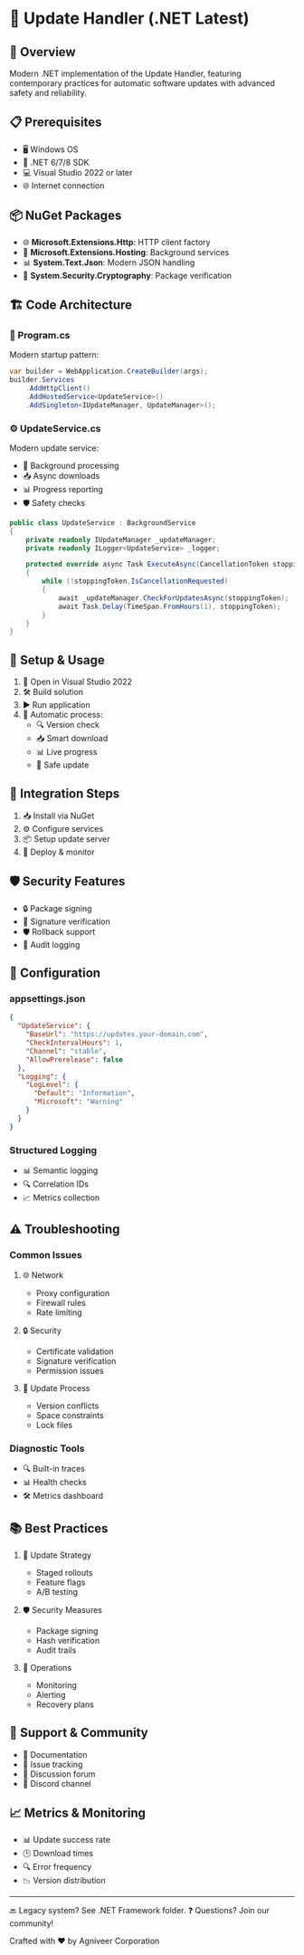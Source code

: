 # 🔄 Update Handler (.NET Latest)

## 🌟 Overview
Modern .NET implementation of the Update Handler, featuring contemporary practices for automatic software updates with advanced safety and reliability.

## 📋 Prerequisites
- 🖥️ Windows OS
- 🚀 .NET 6/7/8 SDK
- 💻 Visual Studio 2022 or later
- 🌐 Internet connection

## 📦 NuGet Packages
- 🌐 **Microsoft.Extensions.Http**: HTTP client factory
- 🔄 **Microsoft.Extensions.Hosting**: Background services
- 📊 **System.Text.Json**: Modern JSON handling
- 🔐 **System.Security.Cryptography**: Package verification

## 🏗️ Code Architecture

### 📱 Program.cs
Modern startup pattern:
```csharp
var builder = WebApplication.CreateBuilder(args);
builder.Services
    .AddHttpClient()
    .AddHostedService<UpdateService>()
    .AddSingleton<IUpdateManager, UpdateManager>();
```

### ⚙️ UpdateService.cs
Modern update service:
- 🔄 Background processing
- 📥 Async downloads
- 📊 Progress reporting
- 🛡️ Safety checks

```csharp
public class UpdateService : BackgroundService
{
    private readonly IUpdateManager _updateManager;
    private readonly ILogger<UpdateService> _logger;

    protected override async Task ExecuteAsync(CancellationToken stoppingToken)
    {
        while (!stoppingToken.IsCancellationRequested)
        {
            await _updateManager.CheckForUpdatesAsync(stoppingToken);
            await Task.Delay(TimeSpan.FromHours(1), stoppingToken);
        }
    }
}
```

## 🚀 Setup & Usage

1. 📂 Open in Visual Studio 2022
2. 🛠️ Build solution
3. ▶️ Run application
4. 🔄 Automatic process:
   - 🔍 Version check
   - 📥 Smart download
   - 📊 Live progress
   - 🔄 Safe update

## 🔌 Integration Steps

1. 📥 Install via NuGet
2. ⚙️ Configure services
3. 📦 Setup update server
4. 🚀 Deploy & monitor

## 🛡️ Security Features

- 🔒 Package signing
- 🔑 Signature verification
- 🛡️ Rollback support
- 📝 Audit logging

## 🔧 Configuration

### appsettings.json
```json
{
  "UpdateService": {
    "BaseUrl": "https://updates.your-domain.com",
    "CheckIntervalHours": 1,
    "Channel": "stable",
    "AllowPrerelease": false
  },
  "Logging": {
    "LogLevel": {
      "Default": "Information",
      "Microsoft": "Warning"
    }
  }
}
```

### Structured Logging
- 📊 Semantic logging
- 🔍 Correlation IDs
- 📈 Metrics collection

## ⚠️ Troubleshooting

### Common Issues
1. 🌐 Network
   - Proxy configuration
   - Firewall rules
   - Rate limiting

2. 🔒 Security
   - Certificate validation
   - Signature verification
   - Permission issues

3. 🎯 Update Process
   - Version conflicts
   - Space constraints
   - Lock files

### Diagnostic Tools
- 🔍 Built-in traces
- 📊 Health checks
- 🛠️ Metrics dashboard

## 📚 Best Practices

1. 🔄 Update Strategy
   - Staged rollouts
   - Feature flags
   - A/B testing

2. 🛡️ Security Measures
   - Package signing
   - Hash verification
   - Audit trails

3. 🔧 Operations
   - Monitoring
   - Alerting
   - Recovery plans

## 🤝 Support & Community

- 📘 Documentation
- 🐛 Issue tracking
- 💬 Discussion forum
- 👥 Discord channel

## 📈 Metrics & Monitoring

- 📊 Update success rate
- 🕒 Download times
- 🔍 Error frequency
- 📉 Version distribution

---

🔙 Legacy system? See .NET Framework folder.
❓ Questions? Join our community!

Crafted with ❤️ by Agniveer Corporation
